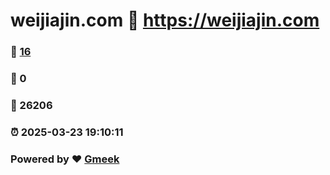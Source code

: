 # weijiajin.com :link: https://weijiajin.com 
### :page_facing_up: [16](https://weijiajin.com/tag.html) 
### :speech_balloon: 0 
### :hibiscus: 26206 
### :alarm_clock: 2025-03-23 19:10:11 
### Powered by :heart: [Gmeek](https://github.com/Meekdai/Gmeek)
